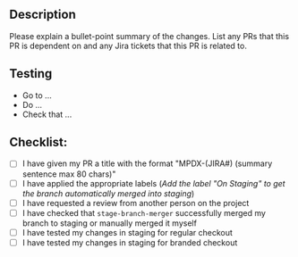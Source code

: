 ## Description

Please explain a bullet-point summary of the changes.
List any PRs that this PR is dependent on and any Jira tickets that this PR is related to.

## Testing

<!--
Please provide instructions for the reviewer of how to test your changes. What steps should they take to prove that the code fixed the bug or to see the new feature added?

Example:
- Go to the search page
- Type in a search term and submit
- Check that the Give a Gift button is yellow
-->

- Go to ...
- Do ...
- Check that ...

## Checklist:

- [ ] I have given my PR a title with the format "MPDX-(JIRA#) (summary sentence max 80 chars)"
- [ ] I have applied the appropriate labels (_Add the label "On Staging" to get the branch automatically merged into staging_)
- [ ] I have requested a review from another person on the project
- [ ] I have checked that `stage-branch-merger` successfully merged my branch to staging or manually merged it myself
- [ ] I have tested my changes in staging for regular checkout
- [ ] I have tested my changes in staging for branded checkout
